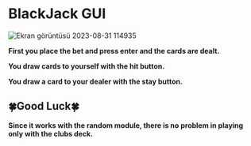 # BlackJack GUI

![Ekran görüntüsü 2023-08-31 114935](https://github.com/mehmetemrekayacan/BlackJack-GUI/assets/116388836/a837d011-8b58-46c3-a481-20edefdbc3e6)

**First you place the bet and press enter and the cards are dealt.**

**You draw cards to yourself with the hit button.**

**You draw a card to your dealer with the stay button.**

## 🍀Good Luck🍀

**Since it works with the random module, there is no problem in playing only with the clubs deck.**
